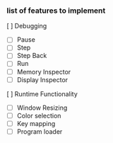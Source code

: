 ### list of features to implement

[ ] Debugging
- [ ] Pause
- [ ] Step
- [ ] Step Back
- [ ] Run
- [ ] Memory Inspector
- [ ] Display Inspector

[ ] Runtime Functionality
- [ ] Window Resizing
- [ ] Color selection
- [ ] Key mapping
- [ ] Program loader
